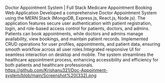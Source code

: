 Doctor Appointment System | Full Stack Medicare Appointment Booking Web Application
Developed a comprehensive Doctor Appointment System using the MERN Stack (MongoDB, Express.js, React.js, Node.js). The application features secure user authentication with patient registration, login, and role-based access control for patients, doctors, and admins. Patients can book appointments, while doctors and admins manage availability, view bookings, and maintain patient records. Implemented CRUD operations for user profiles, appointments, and patient data, ensuring smooth workflow across all user roles.Integrated responsive UI for seamless interaction on desktop and mobile. The system streamlines the healthcare appointment process, enhancing accessibility and efficiency for both patients and healthcare professionals.
https://github.com/Krishanu321/Doc-Appoinment-system/blob/main/Screenshot%20(332).png 
